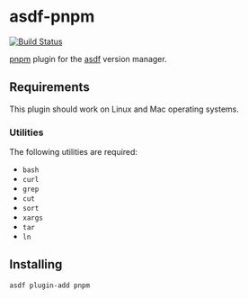 # asdf-pnpm

[![Build Status](https://github.com/jonathanmorley/asdf-pnpm/workflows/ASDF%20CI/badge.svg)](https://github.com/jonathanmorley/asdf-pnpm/actions)

[pnpm][2] plugin for the [asdf][1] version manager.

## Requirements

This plugin should work on Linux and Mac operating systems.

### Utilities

The following utilities are required:

- `bash`
- `curl`
- `grep`
- `cut`
- `sort`
- `xargs`
- `tar`
- `ln`

## Installing

```
asdf plugin-add pnpm
```

[1]: https://asdf-vm.com/
[2]: https://pnpm.io/
